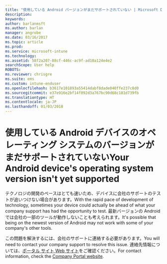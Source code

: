 ```yaml
---
title: "使用している Android バージョンがまだサポートされていない | Microsoft Docs"
description: 
keywords: 
author: barlanmsft
ms.author: barlan
manager: angrobe
ms.date: 03/16/2017
ms.topic: article
ms.prod: 
ms.service: microsoft-intune
ms.technology: 
ms.assetid: 58f2a207-88cf-446c-ac9f-ad10a124e4e2
searchScope: User help
ROBOTS: 
ms.reviewer: chrisgre
ms.suite: ems
ms.custom: intune-enduser
ms.openlocfilehash: b3617e101893a55414dabf8dade040ffe237c8d0
ms.sourcegitcommit: e37e916e2bf14f092d3a767bc90d68c181d739fb
ms.translationtype: HT
ms.contentlocale: ja-JP
ms.lasthandoff: 01/03/2018
---
```

# <a name="your-android-devices-operating-system-version-isnt-yet-supported"></a><span data-ttu-id="34176-102">使用している Android デバイスのオペレーティング システムのバージョンがまだサポートされていない</span><span class="sxs-lookup"><span data-stu-id="34176-102">Your Android device's operating system version isn't yet supported</span></span>

<span data-ttu-id="34176-103">テクノロジの開発のペースはとても速いため、デバイスに会社のサポートのテストが追いつけない場合があります。</span><span class="sxs-lookup"><span data-stu-id="34176-103">With the rapid pace of development of technology, sometimes your device could actually be ahead of what your company support has had the opportunity to test.</span></span> <span data-ttu-id="34176-104">最新バージョンの Android では会社の一部のツールが動作しないことも考えられます。</span><span class="sxs-lookup"><span data-stu-id="34176-104">It's possible that being on the newest version of Android may not work with some of your company's other tools.</span></span>

<span data-ttu-id="34176-105">この問題を解決するには、会社のサポートに連絡する必要があります。</span><span class="sxs-lookup"><span data-stu-id="34176-105">You will need to contact your company support to resolve this issue.</span></span> <span data-ttu-id="34176-106">連絡先情報については、[ポータル サイト Web サイト](https://portal.manage.microsoft.com#HelpDeskDialog)をご確認ください。</span><span class="sxs-lookup"><span data-stu-id="34176-106">For contact information, check the [Company Portal website](https://portal.manage.microsoft.com#HelpDeskDialog).</span></span>
